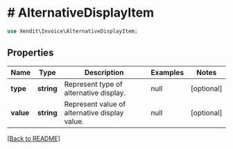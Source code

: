 # # AlternativeDisplayItem


```php
use Xendit\Invoice\AlternativeDisplayItem;
```
## Properties

| Name | Type | Description | Examples | Notes |
| ------------ | ------------- | ------------- | ------------- | -------------|
| **type** | **string** | Represent type of alternative display. | null |  [optional] |
| **value** | **string** | Represent value of alternative display value. | null |  [optional] |


[[Back to README]](../../README.md)
